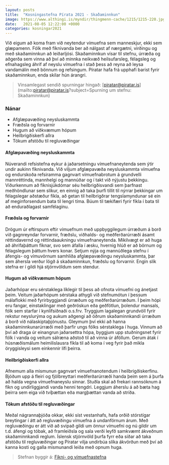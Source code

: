 ```yaml
---
layout: posts
title:  "Kosningastefna Pírata 2021 - Skaðaminnkun"
image: https://www.althingi.is/myndir/thingmenn-cache/1215/1215-220.jpg
date:   2021-08-05 12:22:00 +0000
categories: kosningar2021
---
```

Við eigum að koma fram við neytendur vímuefna sem manneskjur, ekki sem glæpamenn. Fólk með fíknivanda ber að nálgast af nærgætni, virðingu og með skaðaminnkun að leiðarljósi. Skaðaminnkun vísar til stefnu, úrræða og aðgerða sem vinna að því að minnka neikvæð heilsufarsleg, félagsleg og efnahagsleg áhrif af neyslu vímuefna í stað þess að reyna að leysa vandamálin með bönnum og refsingum. Píratar hafa frá upphafi barist fyrir skaðaminnkun, enda skilar hún árangri.

> Vinsamlegast sendið spurningar hingað: [piratar@piratar.is](mailto:piratar@piratar.is?subject=Spurning um stefnu: Skaðaminnkun)

### Nánar 
- Afglæpavæðing neysluskammta 
- Fræðsla og forvarnir 
- Hugum að viðkvæmum hópum 
- Heilbrigðiskerfi allra 
- Tökum afstöðu til regluvæðingar

#### Afglæpavæðing neysluskammta 
Núverandi refsistefna eykur á jaðarsetningu vímuefnaneytenda sem ýtir undir aukinn fíknivanda. Við viljum afglæpavæða neysluskammta vímuefna og endurskoða refsiramma gagnvart vímuefnabrotum á grundvelli mannréttinda, mannhelgi og mannúðar og í takt við nýjustu þekkingu. Viðurkennum að fíknisjúkdómar séu heilbrigðisvandi sem þarfnast meðhöndlunar sem slíkur, en einnig að taka þurfi tillit til nýrrar þekkingar um félagslegar aðstæður fíkla, að getan til heilbrigðrar tengslamyndunar sé ein af meginforsendum bata til lengri tíma. Búum til tækifæri fyrir fíkla í bata til að enduraðlagast samfélaginu.

#### Fræðsla og forvarnir 
Drögum úr eftirspurn eftir vímuefnum með uppbyggilegum úrræðum á borð við gagnreyndar forvarnir, fræðslu, viðhalds- og meðferðarúrræði ásamt réttindavernd og réttindaaukningu vímuefnaneytenda. Mikilvægt er að huga að áhrifaþáttum fíknar, svo sem áfalla í æsku, hvernig hlúð er að börnum og félagslegum þáttum hvers konar. Setjum nýja og mannúðlega stefnu í áfengis- og vímuvörnum samhliða afglæpavæðingu neysluskammta, þar sem áhersla verður lögð á skaðaminnkun, fræðslu og forvarnir. Engin slík stefna er í gildi hjá stjórnvöldum sem stendur.

#### Hugum að viðkvæmum hópum 
Jaðarhópar eru sérstaklega líklegir til þess að ofnota vímuefni og ánetjast þeim. Veitum jaðarhópum sérstaka athygli við stefnumótun í þessum málaflokki með fyrirbyggjandi úrræðum og meðferðarúrræðum. Í þeim hópi eru fangar, einstaklingar með geðröskun eða geðfötlun, þolendur mansals, fólk sem starfar í kynlífsiðnaði o.s.frv. Tryggjum lagalegan grundvöll fyrir rekstur neyslurýma og aukum aðgengi að öðrum skaðaminnkandi úrræðum á borð við nálaskiptaþjónustu. Gleymum því ekki að hanna skaðaminnkunarúrræði með þarfir ungs fólks sérstaklega í huga. Vinnum að því að draga úr einangrun jaðarsettra hópa, byggjum upp stuðningsnet fyrir fólk í vanda og veitum sálræna aðstoð til að vinna úr áföllum. Gerum átak í húsnæðismálum heimilislausra fíkla til að koma í veg fyrir það mikla öryggisleysi sem einkennir lífi þeirra.

#### Heilbrigðiskerfi allra 
Afnemum alla mismunun gagnvart vímuefnanotendum í heilbrigðiskerfinu. Bjóðum upp á fleiri og fjölbreyttari meðferðarúrræði handa þeim sem á þurfa að halda vegna vímuefnaneyslu sinnar. Stuðla skal að frekari rannsóknum á fíkn og undirliggjandi vanda henni tengdri. Leggjum áherslu á að bæta hag þeirra sem eiga við tvíþættan eða margþættan vanda að stríða.

#### Tökum afstöðu til regluvæðingar 
Meðal nágrannaþjóða okkar, ekki síst vestanhafs, hafa orðið stórstígar breytingar í átt að regluvæðingu vímuefna á undanförnum árum. Með regluvæðingu er átt við að svipað gildi um önnur vímuefni og nú gildir um t.d. áfengi og tóbak, að framleiðsla og sala verði leyfð samkvæmt ákveðnum skaðaminnkandi reglum. Íslensk stjórnvöld þurfa fyrr eða síðar að taka afstöðu til regluvæðingar og Píratar vilja undirbúa slíka ákvörðun með því að kanna kosti og galla mismunandi leiða með opnum huga.

> Stefnan byggir á: [Fíkni- og vímuefnastefna](https://x.piratar.is/polity/1/document/9/)